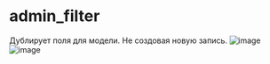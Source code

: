 # admin_filter

Дублирует поля для модели. Не создовая новую запись.
![image](https://user-images.githubusercontent.com/81327146/216412019-78e9571a-493e-47d9-9455-f0af1750f92b.png)
![image](https://user-images.githubusercontent.com/81327146/216412527-9755f37c-95a1-4f63-8b1a-4e2ed720f2ab.png)
